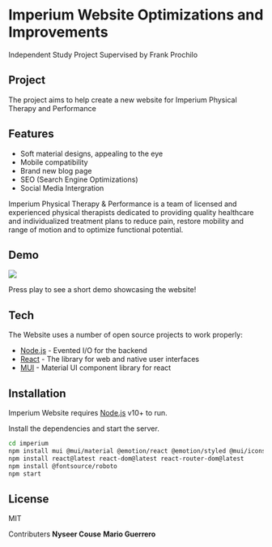 # Imperium Website Optimizations and Improvements

Independent Study Project Supervised by Frank Prochilo

## Project
The project aims to help create a new website for Imperium Physical Therapy and Performance
## Features
- Soft material designs, appealing to the eye
- Mobile compatibility
- Brand new blog page 
- SEO (Search Engine Optimizations)
- Social Media Intergration

Imperium Physical Therapy & Performance is a team of licensed and experienced physical therapists dedicated to providing quality healthcare and individualized treatment plans to reduce pain, restore mobility and range of motion and to optimize functional potential.


## Demo

[![](https://markdown-videos-api.jorgenkh.no/youtube/cnOIXswfK_k)](https://youtu.be/cnOIXswfK_k)

Press play to see a short demo showcasing the website!

## Tech

The Website uses a number of open source projects to work properly:

- [Node.js] - Evented I/O for the backend
- [React] - The library for web and native user interfaces
- [MUI] - Material UI component library for react


## Installation

Imperium Website requires [Node.js](https://nodejs.org/) v10+ to run.

Install the dependencies and start the server.

```sh
cd imperium
npm install mui @mui/material @emotion/react @emotion/styled @mui/icons-material @mui/lab
npm install react@latest react-dom@latest react-router-dom@latest
npm install @fontsource/roboto
npm start
```
## License

MIT

Contributers
**Nyseer Couse**
**Mario Guerrero**

[//]: # (These are reference links used in the body of this note and get stripped out when the markdown processor does its job. There is no need to format nicely because it shouldn't be seen. Thanks SO - http://stackoverflow.com/questions/4823468/store-comments-in-markdown-syntax)


   [Node.js]: <http://nodejs.org>
   [React]: <https://react.dev>
   [MUI]: <https://mui.com>
